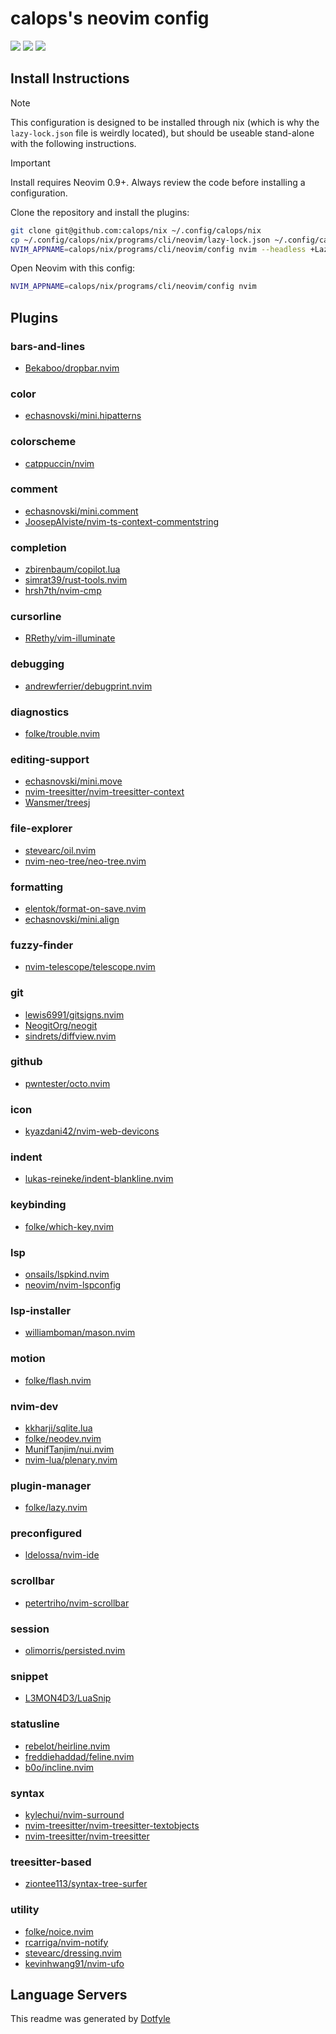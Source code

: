 # calops's neovim config

<a href="https://dotfyle.com/calops/nix-programs-cli-neovim-config"><img src="https://dotfyle.com/calops/nix-programs-cli-neovim-config/badges/plugins?style=flat" /></a>
<a href="https://dotfyle.com/calops/nix-programs-cli-neovim-config"><img src="https://dotfyle.com/calops/nix-programs-cli-neovim-config/badges/leaderkey?style=flat" /></a>
<a href="https://dotfyle.com/calops/nix-programs-cli-neovim-config"><img src="https://dotfyle.com/calops/nix-programs-cli-neovim-config/badges/plugin-manager?style=flat" /></a>


## Install Instructions
> [!NOTE]  
> This configuration is designed to be installed through nix (which is why the `lazy-lock.json` file is weirdly located), but should be useable stand-alone with the following instructions.

> [!IMPORTANT]  
> Install requires Neovim 0.9+. Always review the code before installing a configuration.

Clone the repository and install the plugins:

```sh
git clone git@github.com:calops/nix ~/.config/calops/nix
cp ~/.config/calops/nix/programs/cli/neovim/lazy-lock.json ~/.config/calops/nix/programs/cli/neovim/config
NVIM_APPNAME=calops/nix/programs/cli/neovim/config nvim --headless +Lazy! sync +qa
```

Open Neovim with this config:

```sh
NVIM_APPNAME=calops/nix/programs/cli/neovim/config nvim
```

## Plugins

### bars-and-lines

+ [Bekaboo/dropbar.nvim](https://dotfyle.com/plugins/Bekaboo/dropbar.nvim)
### color

+ [echasnovski/mini.hipatterns](https://dotfyle.com/plugins/echasnovski/mini.hipatterns)
### colorscheme

+ [catppuccin/nvim](https://dotfyle.com/plugins/catppuccin/nvim)
### comment

+ [echasnovski/mini.comment](https://dotfyle.com/plugins/echasnovski/mini.comment)
+ [JoosepAlviste/nvim-ts-context-commentstring](https://dotfyle.com/plugins/JoosepAlviste/nvim-ts-context-commentstring)
### completion

+ [zbirenbaum/copilot.lua](https://dotfyle.com/plugins/zbirenbaum/copilot.lua)
+ [simrat39/rust-tools.nvim](https://dotfyle.com/plugins/simrat39/rust-tools.nvim)
+ [hrsh7th/nvim-cmp](https://dotfyle.com/plugins/hrsh7th/nvim-cmp)
### cursorline

+ [RRethy/vim-illuminate](https://dotfyle.com/plugins/RRethy/vim-illuminate)
### debugging

+ [andrewferrier/debugprint.nvim](https://dotfyle.com/plugins/andrewferrier/debugprint.nvim)
### diagnostics

+ [folke/trouble.nvim](https://dotfyle.com/plugins/folke/trouble.nvim)
### editing-support

+ [echasnovski/mini.move](https://dotfyle.com/plugins/echasnovski/mini.move)
+ [nvim-treesitter/nvim-treesitter-context](https://dotfyle.com/plugins/nvim-treesitter/nvim-treesitter-context)
+ [Wansmer/treesj](https://dotfyle.com/plugins/Wansmer/treesj)
### file-explorer

+ [stevearc/oil.nvim](https://dotfyle.com/plugins/stevearc/oil.nvim)
+ [nvim-neo-tree/neo-tree.nvim](https://dotfyle.com/plugins/nvim-neo-tree/neo-tree.nvim)
### formatting

+ [elentok/format-on-save.nvim](https://dotfyle.com/plugins/elentok/format-on-save.nvim)
+ [echasnovski/mini.align](https://dotfyle.com/plugins/echasnovski/mini.align)
### fuzzy-finder

+ [nvim-telescope/telescope.nvim](https://dotfyle.com/plugins/nvim-telescope/telescope.nvim)
### git

+ [lewis6991/gitsigns.nvim](https://dotfyle.com/plugins/lewis6991/gitsigns.nvim)
+ [NeogitOrg/neogit](https://dotfyle.com/plugins/NeogitOrg/neogit)
+ [sindrets/diffview.nvim](https://dotfyle.com/plugins/sindrets/diffview.nvim)
### github

+ [pwntester/octo.nvim](https://dotfyle.com/plugins/pwntester/octo.nvim)
### icon

+ [kyazdani42/nvim-web-devicons](https://dotfyle.com/plugins/kyazdani42/nvim-web-devicons)
### indent

+ [lukas-reineke/indent-blankline.nvim](https://dotfyle.com/plugins/lukas-reineke/indent-blankline.nvim)
### keybinding

+ [folke/which-key.nvim](https://dotfyle.com/plugins/folke/which-key.nvim)
### lsp

+ [onsails/lspkind.nvim](https://dotfyle.com/plugins/onsails/lspkind.nvim)
+ [neovim/nvim-lspconfig](https://dotfyle.com/plugins/neovim/nvim-lspconfig)
### lsp-installer

+ [williamboman/mason.nvim](https://dotfyle.com/plugins/williamboman/mason.nvim)
### motion

+ [folke/flash.nvim](https://dotfyle.com/plugins/folke/flash.nvim)
### nvim-dev

+ [kkharji/sqlite.lua](https://dotfyle.com/plugins/kkharji/sqlite.lua)
+ [folke/neodev.nvim](https://dotfyle.com/plugins/folke/neodev.nvim)
+ [MunifTanjim/nui.nvim](https://dotfyle.com/plugins/MunifTanjim/nui.nvim)
+ [nvim-lua/plenary.nvim](https://dotfyle.com/plugins/nvim-lua/plenary.nvim)
### plugin-manager

+ [folke/lazy.nvim](https://dotfyle.com/plugins/folke/lazy.nvim)
### preconfigured

+ [ldelossa/nvim-ide](https://dotfyle.com/plugins/ldelossa/nvim-ide)
### scrollbar

+ [petertriho/nvim-scrollbar](https://dotfyle.com/plugins/petertriho/nvim-scrollbar)
### session

+ [olimorris/persisted.nvim](https://dotfyle.com/plugins/olimorris/persisted.nvim)
### snippet

+ [L3MON4D3/LuaSnip](https://dotfyle.com/plugins/L3MON4D3/LuaSnip)
### statusline

+ [rebelot/heirline.nvim](https://dotfyle.com/plugins/rebelot/heirline.nvim)
+ [freddiehaddad/feline.nvim](https://dotfyle.com/plugins/freddiehaddad/feline.nvim)
+ [b0o/incline.nvim](https://dotfyle.com/plugins/b0o/incline.nvim)
### syntax

+ [kylechui/nvim-surround](https://dotfyle.com/plugins/kylechui/nvim-surround)
+ [nvim-treesitter/nvim-treesitter-textobjects](https://dotfyle.com/plugins/nvim-treesitter/nvim-treesitter-textobjects)
+ [nvim-treesitter/nvim-treesitter](https://dotfyle.com/plugins/nvim-treesitter/nvim-treesitter)
### treesitter-based

+ [ziontee113/syntax-tree-surfer](https://dotfyle.com/plugins/ziontee113/syntax-tree-surfer)
### utility

+ [folke/noice.nvim](https://dotfyle.com/plugins/folke/noice.nvim)
+ [rcarriga/nvim-notify](https://dotfyle.com/plugins/rcarriga/nvim-notify)
+ [stevearc/dressing.nvim](https://dotfyle.com/plugins/stevearc/dressing.nvim)
+ [kevinhwang91/nvim-ufo](https://dotfyle.com/plugins/kevinhwang91/nvim-ufo)
## Language Servers



 This readme was generated by [Dotfyle](https://dotfyle.com)
